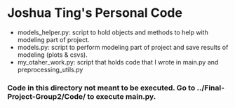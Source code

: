 # Joshua Ting's Personal Code
- models_helper.py: script to hold objects and methods to help with modeling part of project.
- models.py: script to perform modeling part of project and save results of modeling (plots & csvs).
- my_otaher_work.py: script that holds code that I wrote in main.py and preprocessing_utils.py

### Code in this directory not meant to be executed. Go to ../Final-Project-Group2/Code/ to execute main.py.